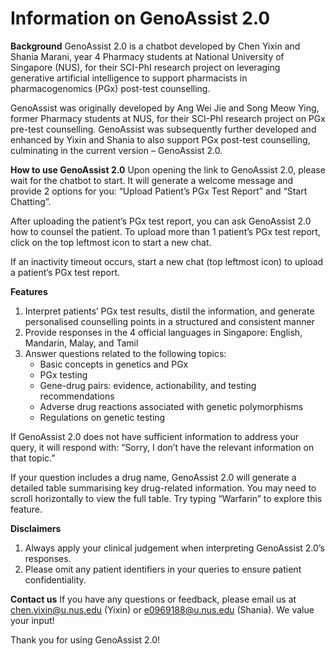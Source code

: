 # Information on GenoAssist 2.0

**Background**
GenoAssist 2.0 is a chatbot developed by Chen Yixin and Shania Marani, year 4 Pharmacy students at National University of Singapore (NUS), for their SCI-PhI research project on leveraging generative artificial intelligence to support pharmacists in pharmacogenomics (PGx) post-test counselling.

GenoAssist was originally developed by Ang Wei Jie and Song Meow Ying, former Pharmacy students at NUS, for their SCI-PhI research project on PGx pre-test counselling. GenoAssist was subsequently further developed and enhanced by Yixin and Shania to also support PGx post-test counselling, culminating in the current version – GenoAssist 2.0.

**How to use GenoAssist 2.0**
Upon opening the link to GenoAssist 2.0, please wait for the chatbot to start. It will generate a welcome message and provide 2 options for you: “Upload Patient’s PGx Test Report” and “Start Chatting”. 

After uploading the patient’s PGx test report, you can ask GenoAssist 2.0 how to counsel the patient. To upload more than 1 patient’s PGx test report, click on the top leftmost icon to start a new chat.

If an inactivity timeout occurs, start a new chat (top leftmost icon) to upload a patient’s PGx test report.

**Features**
1. Interpret patients’ PGx test results, distil the information, and generate personalised counselling points in a structured and consistent manner
2. Provide responses in the 4 official languages in Singapore: English, Mandarin, Malay, and Tamil
3. Answer questions related to the following topics:
    + Basic concepts in genetics and PGx
    + PGx testing
    + Gene-drug pairs: evidence, actionability, and testing recommendations
    + Adverse drug reactions associated with genetic polymorphisms
    + Regulations on genetic testing

If GenoAssist 2.0 does not have sufficient information to address your query, it will respond with: “Sorry, I don’t have the relevant information on that topic.”

If your question includes a drug name, GenoAssist 2.0 will generate a detailed table summarising key drug-related information. You may need to scroll horizontally to view the full table. Try typing “Warfarin” to explore this feature.

**Disclaimers**
1. Always apply your clinical judgement when interpreting GenoAssist 2.0’s responses.
2. Please omit any patient identifiers in your queries to ensure patient confidentiality.

**Contact us**
If you have any questions or feedback, please email us at chen.yixin@u.nus.edu (Yixin) or e0969188@u.nus.edu (Shania). We value your input!

Thank you for using GenoAssist 2.0!